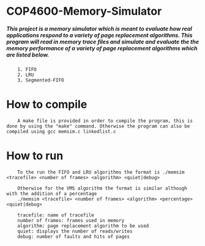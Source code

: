 # COP4600-Memory-Simulator


##### This project is a memory simulator which is meant to evaluate how real applications respond to a variety of page replacement algorithms. This program will read in memory trace files and simulate and evaluate the the memory performance of a variety of page replacement algorithms which are listed below.

```
    1. FIFO
    2. LRU
    3. Segmented-FIFO
```
# How to compile

```
    A make file is provided in order to compile the program, this is done by using the "make" command. Otherwise the program can also be compiled using gcc memsim.c linkedlist.c
```

# How to run

```
    To the run the FIFO and LRU algorithms the format is ./memsim <tracefile> <number of frames> <algorithm> <quiet|debug>

    Otherwise for the VMS algorithm the format is similar although with the addition of a percentage
    ./memsim <tracefile> <number of frames> <algorithm> <percentage> <quiet|debug>

    tracefile: name of tracefile
    number of frames: frames used in memory
    algorithm: page replacement algorithm to be used
    quiet: displays the number of reads/writes
    debug: number of faults and hits of pages

```